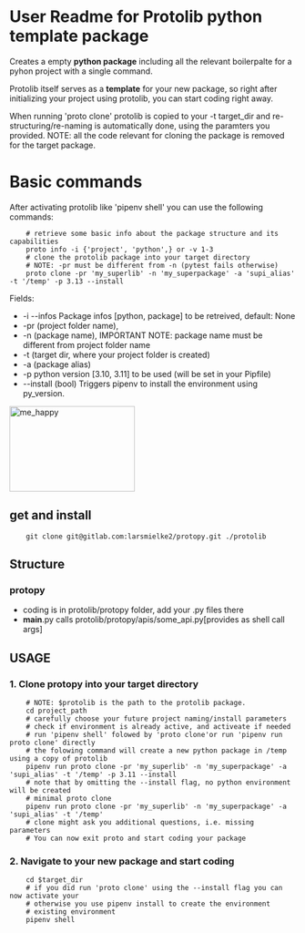 # User Readme for Protolib python template package

Creates a empty **python package** including all the relevant boilerpalte for a pyhon project with a single command.

Protolib itself serves as a **template** for your new package, so right after initializing your project using protolib, you can start coding right away.

When running 'proto clone' protolib is copied to your -t target_dir and re-structuring/re-naming is automatically done, using the paramters you provided. NOTE: all the code relevant for cloning the package is removed for the target package.

# Basic commands
After activating protolib like 'pipenv shell' you can use the following commands:
```shell
    # retrieve some basic info about the package structure and its capabilities
    proto info -i {'project', 'python',} or -v 1-3
    # clone the protolib package into your target directory
    # NOTE: -pr must be different from -n (pytest fails otherwise)
    proto clone -pr 'my_superlib' -n 'my_superpackage' -a 'supi_alias' -t '/temp' -p 3.13 --install
```
Fields: 
- -i --infos Package infos [python, package] to be retreived, default: None
- -pr (project folder name),
- -n (package name), IMPORTANT NOTE: package name must be different from project folder name
- -t (target dir, where your project folder is created)
- -a (package alias) 
- -p python version [3.10, 3.11] to be used (will be set in your Pipfile)
- --install (bool) Triggers pipenv to install the environment using py_version.

<img src="https://drive.google.com/uc?id=1C8LBRduuHTgN8tWDqna_eH5lvqhTUQR4" alt="me_happy" class="plain" height="150px" width="220px">

## get and install
```shell
    git clone git@gitlab.com:larsmielke2/protopy.git ./protolib
```
## Structure
### protopy
- coding is in protolib/protopy folder, add your .py files there
- __main__.py calls protolib/protopy/apis/some_api.py[provides as shell call args]

## USAGE
### 1. Clone protopy into your target directory
```shell
    # NOTE: $protolib is the path to the protolib package.
    cd project_path
    # carefully choose your future project naming/install parameters
    # check if environment is already active, and activeate if needed
    # run 'pipenv shell' folowed by 'proto clone'or run 'pipenv run proto clone' directly
    # the folowing command will create a new python package in /temp using a copy of protolib
    pipenv run proto clone -pr 'my_superlib' -n 'my_superpackage' -a 'supi_alias' -t '/temp' -p 3.11 --install
    # note that by omitting the --install flag, no python environment will be created
    # minimal proto clone
    pipenv run proto clone -pr 'my_superlib' -n 'my_superpackage' -a 'supi_alias' -t '/temp'
    # clone might ask you additional questions, i.e. missing parameters
    # You can now exit proto and start coding your package
```

### 2. Navigate to your new package and start coding
```shell 
    cd $target_dir
    # if you did run 'proto clone' using the --install flag you can now activate your
    # otherwise you use pipenv install to create the environment
    # existing environment
    pipenv shell
```
